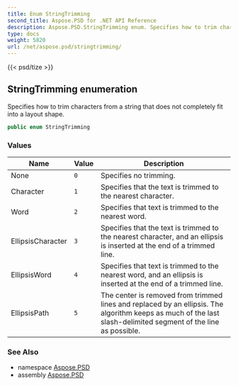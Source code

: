 ```yaml
---
title: Enum StringTrimming
second_title: Aspose.PSD for .NET API Reference
description: Aspose.PSD.StringTrimming enum. Specifies how to trim characters from a string that does not completely fit into a layout shape
type: docs
weight: 5820
url: /net/aspose.psd/stringtrimming/
---
```

{{< psd/tize >}}
## StringTrimming enumeration

Specifies how to trim characters from a string that does not completely fit into a layout shape.

```csharp
public enum StringTrimming
```

### Values

| Name | Value | Description |
| --- | --- | --- |
| None | `0` | Specifies no trimming. |
| Character | `1` | Specifies that the text is trimmed to the nearest character. |
| Word | `2` | Specifies that text is trimmed to the nearest word. |
| EllipsisCharacter | `3` | Specifies that the text is trimmed to the nearest character, and an ellipsis is inserted at the end of a trimmed line. |
| EllipsisWord | `4` | Specifies that text is trimmed to the nearest word, and an ellipsis is inserted at the end of a trimmed line. |
| EllipsisPath | `5` | The center is removed from trimmed lines and replaced by an ellipsis. The algorithm keeps as much of the last slash-delimited segment of the line as possible. |

### See Also

* namespace [Aspose.PSD](../../aspose.psd/)
* assembly [Aspose.PSD](../../)


